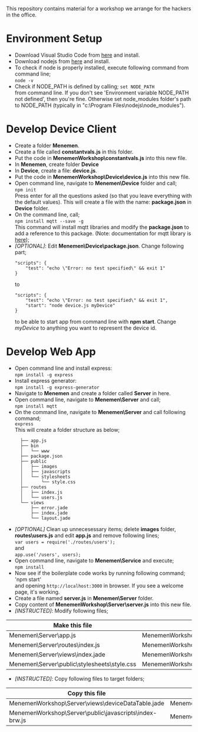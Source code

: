This repository contains material for a workshop we arrange for the hackers in the office.   

# Environment Setup
* Download Visual Studio Code from [here](https://code.visualstudio.com) and install.
* Download nodejs from [here](https://nodejs.org/en/) and install.
* To check if node is properly installed, execute following command from command line;  
  `node -v`
* Check if NODE_PATH is defined by calling;
  `set NODE_PATH`  
  from command line. If you don't see 'Environment variable NODE_PATH not defined', then you're fine. 
  Otherwise set node_modules folder's path to NODE_PATH (typically in "c:\Program Files\nodejs\node_modules\"). 

# Develop Device Client
* Create a folder **Menemen**.
* Create a file called **constantvals.js** in this folder.
* Put the code in **MenemenWorkshop\constantvals.js** into this new file.
* In **Menemen**, create  folder **Device**
* In **Device**, create a file: **device.js**.
* Put the code in **MenemenWorkshop\Device\device.js** into this new file.
* Open command line, navigate to **Menemen\Device** folder and call;  
  `npm init`  
  Press enter for all the questions asked (so that you leave everything with the default values). 
  This will create a file with the name: **package.json** in **Device** folder.
* On the command line, call;    
  `npm install mqtt --save -g`  
  This command will install mqtt libraries and modify the **package.json** to add a reference to this package. 
  (Note: documentation for mqtt library is [here](https://www.npmjs.com/package/mqtt));
* *[OPTIONAL]*: Edit **Menemen\Device\package.json**. Change following part;
    ~~~~
    "scripts": {
        "test": "echo \"Error: no test specified\" && exit 1"
    }
    ~~~~
    to 
    ~~~~
    "scripts": {
        "test": "echo \"Error: no test specified\" && exit 1",
        "start": "node device.js myDevice"
    }
    ~~~~
  to be able to start app from command line with **npm start**. Change *myDevice* to anything you want to represent the device id.


# Develop Web App
* Open command line and install express:  
  `npm install -g express`
* Install express generator:  
  `npm install -g express-generator`
* Navigate to **Menemen** and create a folder called **Server** in here.
* Open command line, navigate to **Menemen\Server** and call;  
  `npm install mqtt` 
* On the command line, navigate to **Menemen\Server** and call following command;  
  `express`  
  This will create a folder structure as below;
  ~~~~
    ├── app.js
    ├── bin
    │   └── www
    ├── package.json
    ├── public
    │   ├── images
    │   ├── javascripts
    │   └── stylesheets
    │       └── style.css
    ├── routes
    │   ├── index.js
    │   └── users.js
    └── views
        ├── error.jade
        ├── index.jade
        └── layout.jade
  ~~~~
* *[OPTIONAL]* Clean up unnecesessary items; delete **images** folder, **routes\users.js** and edit **app.js** and remove following lines;  
  `var users = require('./routes/users');`  
  and   
  `app.use('/users', users);`
* Open command line, navigate to **Menemen\Service** and execute;  
  `npm install`
* Now see if the boilerplate code works by running following command;  
  'npm start'  
  and opening `http://localhost:3000` in browser. If you see a welcome page, it's working.
* Create a file named **server.js** in **Menemen\Server** folder.
* Copy content of **MenemenWorkshop\Server\server.js** into this new file.
* *[INSTRUCTED]*: Modify following files;
<table>
    <thead>
        <th>Make this file</th>
        <th>look like this one</th>
    </thead>
    <tbody>
        <tr>
            <td>Menemen\Server\app.js</td>
            <td>MenemenWorkshop\Server\app.js</td>
        </tr>
        <tr>
            <td>Menemen\Server\routes\index.js</td>
            <td>MenemenWorkshop\Server\routes\index.js</td>
        </tr>
        <tr>
            <td>Menemen\Server\views\index.jade</td>
            <td>MenemenWorkshop\Server\views\index.jade</td>
        </tr>
        <tr>
            <td>Menemen\Server\public\stylesheets\style.css</td>
            <td>MenemenWorkshop\Server\public\stylesheets\style.css</td>
        </tr>                        
    </tbody>
</table>

* *[INSTRUCTED]*: Copy following files to target folders;
<table>
    <thead>
        <th>Copy this file</th>
        <th>to</th>
    </thead>
    <tbody>
        <tr>
            <td>MenemenWorkshop\Server\views\deviceDataTable.jade</td>
            <td>Menemen\Server\views\</td>
        </tr>
        <tr>
            <td>MenemenWorkshop\Server\public\javascripts\index-brw.js</td>
            <td>Menemen\Server\public\javascripts\</td>
        </tr>                      
    </tbody>
</table>
